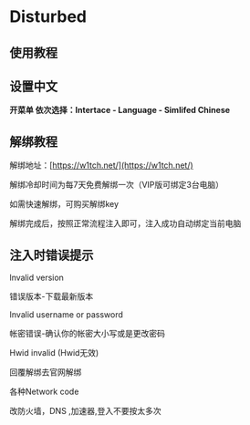 # Disturbed

## 使用教程

## 设置中文

**开菜单 依次选择：Intertace - Language - Simlifed Chinese**

## 解绑教程

解绑地址：[https://w1tch.net/](https://w1tch.net/)

解绑冷却时间为每7天免费解绑一次（VIP版可绑定3台电脑）

如需快速解绑，可购买解绑key

解绑完成后，按照正常流程注入即可，注入成功自动绑定当前电脑

## 注入时错误提示

lnvalid version

错误版本-下载最新版本

Invalid username or password

帐密错误-确认你的帐密大小写或是更改密码

Hwid invalid (Hwid无效)

回覆解绑去官网解绑

各种Network code

改防火墙，DNS ,加速器,登入不要按太多次
